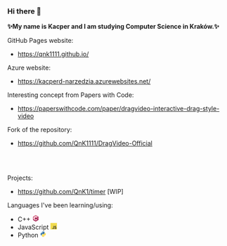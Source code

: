 ### Hi there 👋

**✨My name is Kacper and I am studying Computer Science in Kraków.✨**

GitHub Pages website:
- https://qnk1111.github.io/

Azure website:
- https://kacperd-narzedzia.azurewebsites.net/

Interesting concept from Papers with Code:
- https://paperswithcode.com/paper/dragvideo-interactive-drag-style-video
  
Fork of the repository:
- https://github.com/QnK1111/DragVideo-Official

<br>
<br>

Projects:
- https://github.com/QnK1/timer [WIP]

Languages I've been learning/using:
* C++ <img src="cplusplus-original.svg" width="15">
* JavaScript <img src="javascript-original.svg" width="15">
* Python <img src="python-original.svg" width="15">


